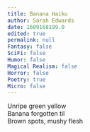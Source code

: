 ```yaml
---
title: Banana Haiku
author: Sarah Edwards
date: 1609168199.0
edited: true
permalink: null
Fantasy: false
SciFi: false
Humor: false
Magical Realism: false
Horror: false
Poetry: true
Micro: false
---
```

Unripe green yellow  
Banana forgotten til  
Brown spots, mushy flesh
